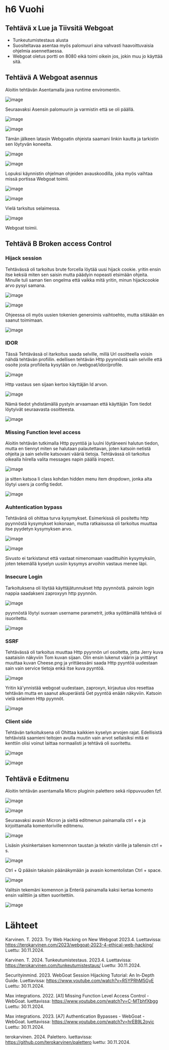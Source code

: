 # h6 Vuohi

## Tehtävä x Lue ja Tiivsitä Webgoat

- Tunkeutumistestaus alusta
- Suositeltavaa asentaa myös palomuuri aina vahvasti haavoittuvaisia ohjelmia asennettaessa.
- Webgoat oletus portti on 8080 eikä toimi oikein jos, jokin muu jo käyttää sitä.


## Tehtävä A Webgoat asennus

Aloitin tehtävän Asentamalla java runtime enviromentin.

![image](https://github.com/user-attachments/assets/2a89ce4f-d943-422e-8966-2f5e43be8c67)

Seuraavaksi Asensin palomuurin ja varmistin että se oli päällä.

![image](https://github.com/user-attachments/assets/e7c8178c-1a37-4b3a-ba93-580daf8cad2b)

![image](https://github.com/user-attachments/assets/08490aa5-b9ec-4dc8-b615-2b0f65f6f168)

Tämän jälkeen latasin Webgoatin ohjeista saamani linkin kautta ja tarkistin sen löytyvän koneelta.

![image](https://github.com/user-attachments/assets/b0a0fcaa-6c53-46ca-9a38-9e9b42206c35)

![image](https://github.com/user-attachments/assets/47151a85-b2f3-4f86-9b18-a51c25fd1089)

Lopuksi käynnistin ohjelman ohjeiden avauskoodilla, joka myös vaihtaa missä portissa Webgoat toimii.

![image](https://github.com/user-attachments/assets/92644d4e-523c-462a-bfb7-4876b7ed8a93)

![image](https://github.com/user-attachments/assets/7e728f96-b5f6-4575-8cf7-11b0a28f4dd5)

Vielä tarksitus selaimessa.

![image](https://github.com/user-attachments/assets/0c5428bf-8c50-4ef6-a185-a55ca81c93f7)

Webgoat toimii.


## Tehtävä B Broken access Control

### Hijack session

Tehtävässä oli tarkoitus brute forcella löytää uusi hijack cookie. yritin ensin itse keksiä miten sen saisin mutta päädyin nopeasti etsimään ohjeita. Minulle tuli saman tien ongelma että vaikka mitä yritin, minun hijackcookie arvo pysyi samana.

![image](https://github.com/user-attachments/assets/fdd98a50-fee9-4c87-b1d3-e53ad65ad8a4)

![image](https://github.com/user-attachments/assets/548560a8-5d08-486c-bc06-3ab009afb539)

Ohjeessa oli myös uusien tokenien generoimis vaihtoehto, mutta sitäkään en saanut toimimaan.

![image](https://github.com/user-attachments/assets/3b8a1dc5-4b2b-4acc-a93e-47a59ae3a4b5)


### IDOR

Tässä Tehtävässä ol itarkoitus saada selville, millä Url osoitteella voisin nähdä tehtävän profiilin. edellisen tehtävän Http pyynnöstä sain selville että osoite josta profiileita kysytään on /webgoat/idor/profile.

![image](https://github.com/user-attachments/assets/9f29c753-b351-4b96-b887-cc7020e44216)

Http vastaus sen sijaan kertoo käyttäjän Id arvon. 

![image](https://github.com/user-attachments/assets/447c1961-aa61-4f6f-9584-ae15460013f7)

Nämä tiedot yhdistämällä pystyin arvaamaan että käyttäjän Tom tiedot löytyivät seuraavasta osoitteesta.

![image](https://github.com/user-attachments/assets/3e25fd1d-6674-4054-b4fa-b7b1813d535d)


### Missing Function level access

Aloitin tehtävän tutkimalla Http pyyntöä ja luulni löytäneeni halutun tiedon, mutta en tiennyt miten se halutaan palautettavan, joten katsoin netistä ohjeita ja sain selville katsovani vääriä tietoja. Tehtävässä oli tarkoitus oikealla hiirella valita messages napin päällä inspect.

![image](https://github.com/user-attachments/assets/936b60cc-ad4f-440a-b760-7cde58ca49a1)

ja sitten katsoa li class kohdan hidden menu item dropdown, jonka alta löytyi users ja config tiedot.

![image](https://github.com/user-attachments/assets/8e03fd29-6170-41d7-af4b-cbfbeec1ff5c)


### Auhtentication bypass

Tehtävänä oli ohittaa turva kysymykset. Esimerkissä oli positettu http pyynnöstä kysymykset kokonaan, mutta ratkaisussa oli tarkoitus muuttaa itse pyydetyn kysymyksen arvo. 

![image](https://github.com/user-attachments/assets/6ab5958a-7ccc-40fe-8baa-0994c2ea3b1f)

![image](https://github.com/user-attachments/assets/cb5f4442-f5e3-42d1-b798-8d29807bf913)

Sivusto ei tarkistanut että vastaat nimenomaan vaadittuihin kysymyksiin, joten tekemällä kyselyn uusiin kysymys arvoihin vastaus menee läpi.


### Insecure Login

Tarkoituksena oli löytää käyttäjätunnukset http pyynnöstä. painoin login nappia saadakseni zaproxyyn http pyynnön.

![image](https://github.com/user-attachments/assets/5aba5670-c7ce-459d-9ca6-d50b423cf5d2)

pyynnöstä löytyi suoraan username parametrit, jotka syöttämällä tehtävä ol isuoritettu.

![image](https://github.com/user-attachments/assets/f315fb00-16c1-4666-bcda-989a7905f932)


### SSRF

Tehtävässä oli tarkoitus muuttaa Http pyynnön url osoitetta, jotta Jerry kuva saataisiin näkyviin Tom kuvan sijaan. Olin ensin lukenut väärin ja yrittänyt muuttaa kuvan Cheese.png ja yrittäessäni saada Http pyyntöä uudestaan sain vain service tietoja enkä itse kuva pyyntöä.

![image](https://github.com/user-attachments/assets/ee3cb5f1-06a0-4eb6-b46b-0cdb9327e48e)

Yritin kä'ynnistää webgoat uudestaan, zaproxyn, kirjautua ulos resettaa tehtävän mutta en saanut alkuperäistä Get pyyntöä enään näkyviin. Katsoin vielä selaimen Http pyynnöt.

![image](https://github.com/user-attachments/assets/406f2467-aad1-4341-ac0d-18d1e7ac6e83)


### Client side

Tehtävän tarkoituksena oli Ohittaa kaikkien kyselyn arvojen rajat. Edellisistä tehtävistä saamieni teitojen avulla muutin vain arvot sellaisiksi mitä ei kenttiin olisi voinut laittaa normaalisti ja tehtävä oli suoritettu.

![image](https://github.com/user-attachments/assets/1a84034f-cbc8-482a-94e1-77d7ea2a210a)


![image](https://github.com/user-attachments/assets/f7eb752e-354a-4b54-80e5-e751a2dc0661)


## Tehtävä e Editmenu

Aloitin tehtävän asentamalla Micro pluginin palettero sekä riippuvuuden fzf.

![image](https://github.com/user-attachments/assets/3a89f809-8513-4849-93ba-13060d85fa3c)

![image](https://github.com/user-attachments/assets/f29746ba-767b-44ea-a122-d9198e1c884b)

Seuraavaksi avasin Micron ja sieltä editmenun painamalla ctrl + e ja kirjoittamalla komentoriville editmenu.

![image](https://github.com/user-attachments/assets/8a66117b-ec18-4826-9e53-cfc28fbf917e)

Lisäsin yksinkertaisen komennnon taustan ja tekstin värille ja tallensin ctrl + s.

![image](https://github.com/user-attachments/assets/f80c75bb-34c4-47de-bdb1-e1878d7ae467)

Ctrl + Q pääsin takaisin päänäkymään ja avasin komentolistan Ctrl + space.

![image](https://github.com/user-attachments/assets/486fa9c6-d269-4bc1-84e2-8381f2cfdf5b)

Valitsin tekemäni komennon ja Enteriä painamalla kaksi kertaa komento ensin valittiin ja sitten suoritettiin.

![image](https://github.com/user-attachments/assets/7805a754-98eb-49dd-870e-2c6ba0c98947)







# Lähteet

Karvinen. T. 2023. Try Web Hacking on New Webgoat 2023.4. Luettavissa: https://terokarvinen.com/2023/webgoat-2023-4-ethical-web-hacking/ Luettu: 30.11.2024.

Karvinen. T. 2024. Tunkeutumistestaus. 2023.4. Luettavissa: https://terokarvinen.com/tunkeutumistestaus/ Luettu: 30.11.2024.

Securityinmind. 2023. WebGoat Session Hijacking Tutorial: An In-Depth Guide. Luettavissa: https://www.youtube.com/watch?v=R5YPRhM5GyE Luettu: 30.11.2024.

Max integrations. 2022. [A1] Missing Function Level Access Control - WebGoat. luettavissa: https://www.youtube.com/watch?v=C-MTbhfXbgg Luettu: 30.11.2024.

Max integrations. 2023. [A7] Authentication Bypasses - WebGoat - WebGoat. luettavissa: https://www.youtube.com/watch?v=hrEB9L2oyic Luettu: 30.11.2024.

terokarvinen. 2024. Palettero. luettavissa: https://github.com/terokarvinen/palettero luettu: 30.11.2024.

